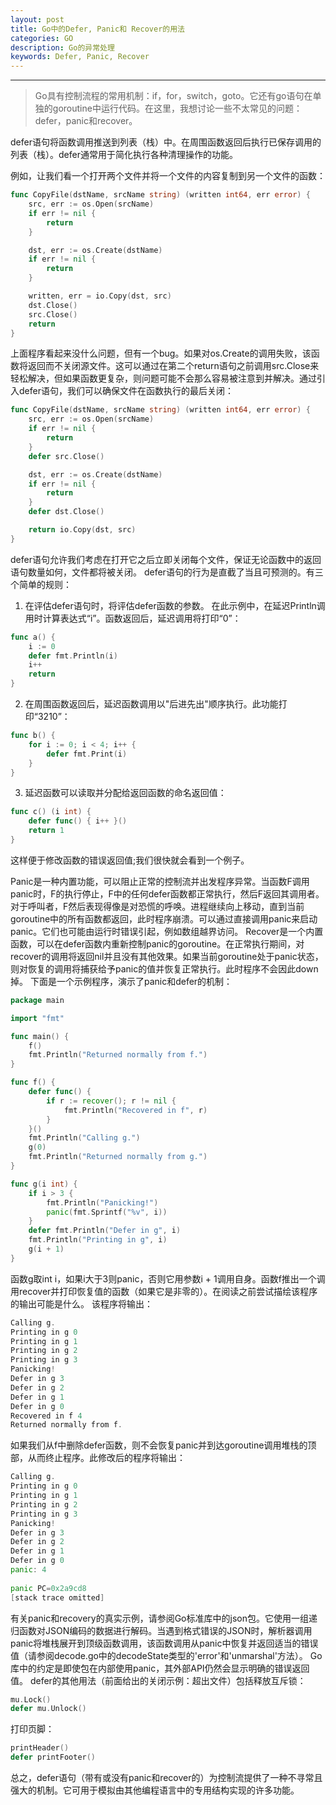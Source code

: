 ```yaml
---
layout: post
title: Go中的Defer, Panic和 Recover的用法
categories: GO
description: Go的异常处理
keywords: Defer, Panic, Recover
---
```


---
> Go具有控制流程的常用机制：if，for，switch，goto。它还有go语句在单独的goroutine中运行代码。在这里，我想讨论一些不太常见的问题：defer，panic和recover。

defer语句将函数调用推送到列表（栈）中。在周围函数返回后执行已保存调用的列表（栈）。defer通常用于简化执行各种清理操作的功能。

例如，让我们看一个打开两个文件并将一个文件的内容复制到另一个文件的函数：
```go
func CopyFile(dstName, srcName string) (written int64, err error) {
    src, err := os.Open(srcName)
    if err != nil {
        return
    }

    dst, err := os.Create(dstName)
    if err != nil {
        return
    }

    written, err = io.Copy(dst, src)
    dst.Close()
    src.Close()
    return
}
```
上面程序看起来没什么问题，但有一个bug。如果对os.Create的调用失败，该函数将返回而不关闭源文件。这可以通过在第二个return语句之前调用src.Close来轻松解决，但如果函数更复杂，则问题可能不会那么容易被注意到并解决。通过引入defer语句，我们可以确保文件在函数执行的最后关闭：
```go
func CopyFile(dstName, srcName string) (written int64, err error) {
    src, err := os.Open(srcName)
    if err != nil {
        return
    }
    defer src.Close()

    dst, err := os.Create(dstName)
    if err != nil {
        return
    }
    defer dst.Close()

    return io.Copy(dst, src)
}
```
defer语句允许我们考虑在打开它之后立即关闭每个文件，保证无论函数中的返回语句数量如何，文件都将被关闭。
defer语句的行为是直截了当且可预测的。有三个简单的规则：
1. 在评估defer语句时，将评估defer函数的参数。
在此示例中，在延迟Println调用时计算表达式“i”。函数返回后，延迟调用将打印“0”：
```go
func a() {
    i := 0
    defer fmt.Println(i)
    i++
    return
}
```
2. 在周围函数返回后，延迟函数调用以"后进先出"顺序执行。此功能打印“3210”：
```go
func b() {
    for i := 0; i < 4; i++ {
        defer fmt.Print(i)
    }
}
```
3. 延迟函数可以读取并分配给返回函数的命名返回值：
```go
func c() (i int) {
    defer func() { i++ }()
    return 1
}
```
这样便于修改函数的错误返回值;我们很快就会看到一个例子。

Panic是一种内置功能，可以阻止正常的控制流并出发程序异常。当函数F调用panic时，F的执行停止，F中的任何defer函数都正常执行，然后F返回其调用者。对于呼叫者，F然后表现得像是对恐慌的呼唤。进程继续向上移动，直到当前goroutine中的所有函数都返回，此时程序崩溃。可以通过直接调用panic来启动panic。它们也可能由运行时错误引起，例如数组越界访问。
Recover是一个内置函数，可以在defer函数内重新控制panic的goroutine。在正常执行期间，对recover的调用将返回nil并且没有其他效果。如果当前goroutine处于panic状态，则对恢复的调用将捕获给予panic的值并恢复正常执行。此时程序不会因此down掉。
下面是一个示例程序，演示了panic和defer的机制：
```go
package main

import "fmt"

func main() {
    f()
    fmt.Println("Returned normally from f.")
}

func f() {
    defer func() {
        if r := recover(); r != nil {
            fmt.Println("Recovered in f", r)
        }
    }()
    fmt.Println("Calling g.")
    g(0)
    fmt.Println("Returned normally from g.")
}

func g(i int) {
    if i > 3 {
        fmt.Println("Panicking!")
        panic(fmt.Sprintf("%v", i))
    }
    defer fmt.Println("Defer in g", i)
    fmt.Println("Printing in g", i)
    g(i + 1)
}
```
函数g取int i，如果i大于3则panic，否则它用参数i + 1调用自身。函数f推出一个调用recover并打印恢复值的函数（如果它是非零的）。在阅读之前尝试描绘该程序的输出可能是什么。
该程序将输出：
```go
Calling g.
Printing in g 0
Printing in g 1
Printing in g 2
Printing in g 3
Panicking!
Defer in g 3
Defer in g 2
Defer in g 1
Defer in g 0
Recovered in f 4
Returned normally from f.
```
如果我们从f中删除defer函数，则不会恢复panic并到达goroutine调用堆栈的顶部，从而终止程序。此修改后的程序将输出：
```go
Calling g.
Printing in g 0
Printing in g 1
Printing in g 2
Printing in g 3
Panicking!
Defer in g 3
Defer in g 2
Defer in g 1
Defer in g 0
panic: 4
 
panic PC=0x2a9cd8
[stack trace omitted]
```
有关panic和recovery的真实示例，请参阅Go标准库中的json包。它使用一组递归函数对JSON编码的数据进行解码。当遇到格式错误的JSON时，解析器调用panic将堆栈展开到顶级函数调用，该函数调用从panic中恢复并返回适当的错误值（请参阅decode.go中的decodeState类型的'error'和'unmarshal'方法）。
Go库中的约定是即使包在内部使用panic，其外部API仍然会显示明确的错误返回值。
defer的其他用法（前面给出的关闭示例：超出文件）包括释放互斥锁：
```go
mu.Lock()
defer mu.Unlock()
```
打印页脚：
```go
printHeader()
defer printFooter()
```
总之，defer语句（带有或没有panic和recover的）为控制流提供了一种不寻常且强大的机制。它可用于模拟由其他编程语言中的专用结构实现的许多功能。
